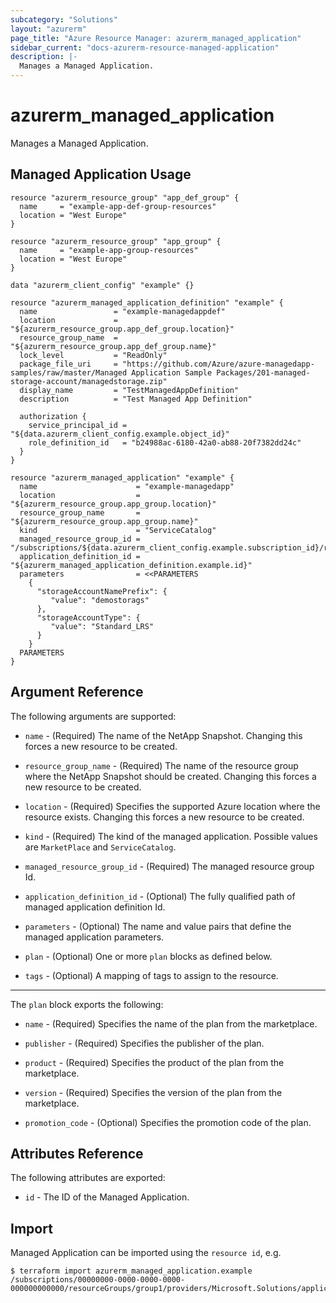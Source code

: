 ```yaml
---
subcategory: "Solutions"
layout: "azurerm"
page_title: "Azure Resource Manager: azurerm_managed_application"
sidebar_current: "docs-azurerm-resource-managed-application"
description: |-
  Manages a Managed Application.
---
```


# azurerm_managed_application

Manages a Managed Application.

## Managed Application Usage

```hcl
resource "azurerm_resource_group" "app_def_group" {
  name     = "example-app-def-group-resources"
  location = "West Europe"
}

resource "azurerm_resource_group" "app_group" {
  name     = "example-app-group-resources"
  location = "West Europe"
}

data "azurerm_client_config" "example" {}

resource "azurerm_managed_application_definition" "example" {
  name                 = "example-managedappdef"
  location             = "${azurerm_resource_group.app_def_group.location}"
  resource_group_name  = "${azurerm_resource_group.app_def_group.name}"
  lock_level           = "ReadOnly"
  package_file_uri     = "https://github.com/Azure/azure-managedapp-samples/raw/master/Managed Application Sample Packages/201-managed-storage-account/managedstorage.zip"
  display_name         = "TestManagedAppDefinition"
  description          = "Test Managed App Definition"

  authorization {
    service_principal_id = "${data.azurerm_client_config.example.object_id}"
    role_definition_id   = "b24988ac-6180-42a0-ab88-20f7382dd24c"
  }
}

resource "azurerm_managed_application" "example" {
  name                      = "example-managedapp"
  location                  = "${azurerm_resource_group.app_group.location}"
  resource_group_name       = "${azurerm_resource_group.app_group.name}"
  kind                      = "ServiceCatalog"
  managed_resource_group_id = "/subscriptions/${data.azurerm_client_config.example.subscription_id}/resourceGroups/infrastructureGroup"
  application_definition_id = "${azurerm_managed_application_definition.example.id}"
  parameters                = <<PARAMETERS
    {
      "storageAccountNamePrefix": {
         "value": "demostorags"
      },
      "storageAccountType": {
         "value": "Standard_LRS"
      }
    }
  PARAMETERS
}
```

## Argument Reference

The following arguments are supported:

* `name` - (Required) The name of the NetApp Snapshot. Changing this forces a new resource to be created.

* `resource_group_name` - (Required) The name of the resource group where the NetApp Snapshot should be created. Changing this forces a new resource to be created.

* `location` - (Required) Specifies the supported Azure location where the resource exists. Changing this forces a new resource to be created.

* `kind` - (Required) The kind of the managed application. Possible values are `MarketPlace` and `ServiceCatalog`.

* `managed_resource_group_id` - (Required) The managed resource group Id.

* `application_definition_id` - (Optional) The fully qualified path of managed application definition Id.

* `parameters` - (Optional) The name and value pairs that define the managed application parameters.

* `plan` - (Optional) One or more `plan` blocks as defined below.

* `tags` - (Optional) A mapping of tags to assign to the resource.

---

The `plan` block exports the following:

* `name` - (Required) Specifies the name of the plan from the marketplace.

* `publisher` - (Required) Specifies the publisher of the plan.

* `product` - (Required) Specifies the product of the plan from the marketplace.

* `version` - (Required) Specifies the version of the plan from the marketplace.

* `promotion_code` - (Optional) Specifies the promotion code of the plan. 

## Attributes Reference

The following attributes are exported:

* `id` - The ID of the Managed Application.

## Import

Managed Application can be imported using the `resource id`, e.g.

```shell
$ terraform import azurerm_managed_application.example /subscriptions/00000000-0000-0000-0000-000000000000/resourceGroups/group1/providers/Microsoft.Solutions/applications/app1
```
